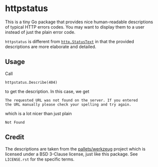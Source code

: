 httpstatus
==========

This is a tiny Go package that provides nice human-readable descriptions of typical HTTP
errors codes. You may want to display them to a user instead of just the plain error code.

`httpstatus` is different from [`http.StatusText`](https://golang.org/pkg/net/http/#StatusText)
in that the provided descriptions are more elaborate and detailed.

Usage
-----

Call

	httpstatus.Describe(404)

to get the description. In this case, we get

	The requested URL was not found on the server. If you entered
	the URL manually please check your spelling and try again.

which is a lot nicer than just plain

	Not Found

Credit
------

The descriptions are taken from the [pallets/werkzeug](https://github.com/pallets/werkzeug)
project which is licensed under a BSD 3-Clause license, just like this package. See
`LICENSE.rst` for the specific terms.
